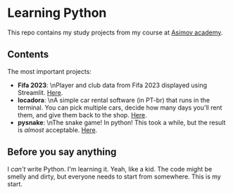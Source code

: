 # Learning Python

This repo contains my study projects from my course at [Asimov academy](https://asimov.academy/).

## Contents

The most important projects:

- **Fifa 2023**: \nPlayer and club data from Fifa 2023 displayed using Streamlit. [Here](https://github.com/angelod1as/fifa-streamlit).
- **locadora**: \nA simple car rental software (in PT-br) that runs in the terminal. You can pick multiple cars, decide how many days you'll rent them, and give them back to the shop. [Here](./Starter%20Course/locadora/).
- **pysnake**: \nThe snake game! In python! This took a while, but the result is *almost* acceptable. [Here](./Starter%20Course/pysnake/).

## Before you say anything

I *can't* write Python. I'm learning it. Yeah, like a kid. The code might be smelly and dirty, but everyone needs to start from somewhere. This is my start.
